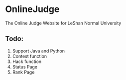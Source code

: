 # OnlineJudge
The Online Judge Website for LeShan Normal University

## Todo:

1. Support Java and Python
1. Contest function
1. Hack function
1. Status Page
1. Rank Page
